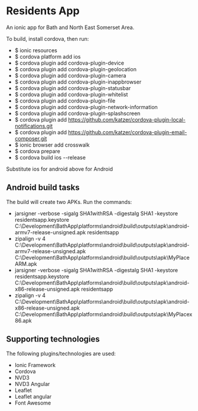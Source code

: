Residents App
===========

An ionic app for Bath and North East Somerset Area.

To build, install cordova, then run:

- $ ionic resources
- $ cordova platform add ios
- $ cordova plugin add cordova-plugin-device
- $ cordova plugin add cordova-plugin-geolocation
- $ cordova plugin add cordova-plugin-camera
- $ cordova plugin add cordova-plugin-inappbrowser
- $ cordova plugin add cordova-plugin-statusbar
- $ cordova plugin add cordova-plugin-whitelist
- $ cordova plugin add cordova-plugin-file
- $ cordova plugin add cordova-plugin-network-information
- $ cordova plugin add cordova-plugin-splashscreen
- $ cordova plugin add https://github.com/katzer/cordova-plugin-local-notifications.git
- $ cordova plugin add https://github.com/katzer/cordova-plugin-email-composer.git
- $ ionic browser add crosswalk
- $ cordova prepare
- $ cordova build ios --release

Substitute ios for android above for Android

## Android build tasks
The build will create two APKs.  Run the commands:

- jarsigner -verbose -sigalg SHA1withRSA -digestalg SHA1 -keystore residentsapp.keystore C:\Development\BathApp\platforms\android\build\outputs\apk\android-armv7-release-unsigned.apk residentsapp
- zipalign -v 4 C:\Development\BathApp\platforms\android\build\outputs\apk\android-armv7-release-unsigned.apk C:\Development\BathApp\platforms\android\build\outputs\apk\MyPlaceARM.apk
- jarsigner -verbose -sigalg SHA1withRSA -digestalg SHA1 -keystore residentsapp.keystore C:\Development\BathApp\platforms\android\build\outputs\apk\android-x86-release-unsigned.apk residentsapp
- zipalign -v 4 C:\Development\BathApp\platforms\android\build\outputs\apk\android-x86-release-unsigned.apk C:\Development\BathApp\platforms\android\build\outputs\apk\MyPlacex86.apk

## Supporting technologies

The following plugins/technologies are used:

- Ionic Framework
- Cordova
- NVD3
- NVD3 Angular
- Leaflet
- Leaflet angular
- Font Awesome